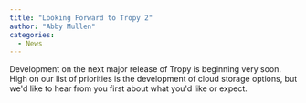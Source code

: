 ```yaml
---
title: "Looking Forward to Tropy 2"
author: "Abby Mullen"
categories:
  - News
---
```


Development on the next major release of Tropy is beginning very soon. High on our list of priorities is the development of cloud storage options, but we'd like to hear from you first about what you'd like or expect.
